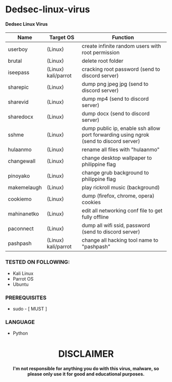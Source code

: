 # Dedsec-linux-virus

#### Dedsec Linux Virus

|      Name                        |      Target OS     |      Function      |
|------------------------------|--------------------|--------------------|
| userboy            |   (Linux)          | create infinite random users with root permission |
| brutal             | (Linux)                | delete root folder |
| iseepass             | (Linux) kali/parrot                | cracking root password (send to discord server) |
| sharepic             | (Linux)                | dump png jpeg jpg (send to discord server) |
| sharevid             | (Linux)                | dump mp4 (send to discord server) |
| sharedocx             | (Linux)                | dump docx (send to discord server) |
| sshme             | (Linux)                | dump public ip, enable ssh allow port forwarding using ngrok (send to discord server) |
| hulaanmo             | (Linux)                | rename all files with "hulaanmo" |
| changewall             | (Linux)                | change desktop wallpaper to philippine flag |
| pinoyako             | (Linux)                | change grub background to philippine flag  |
| makemelaugh             | (Linux)                | play rickroll music (background) |
| cookiemo             | (Linux)                | dump (firefox, chrome, opera) cookies |
| mahinanetko             | (Linux)                | edit all networking conf file to get fully offline |
| paconnect             | (Linux)                | dump all wifi ssid, password (send to discord server) |
| pashpash             | (Linux) kali/parrot               | change all hacking tool name to "pashpash" |


### TESTED ON FOLLOWING:
* Kali Linux
* Parrot OS
* Ubuntu

### PREREQUISITES
* sudo - [ MUST ]

### LANGUAGE 
* Python

<h1 align="center"> DISCLAIMER </h1>

<h4 align="center">I'm not responsible for anything you do with this virus, malware, so please only use it for good and educational purposes. </h4>
